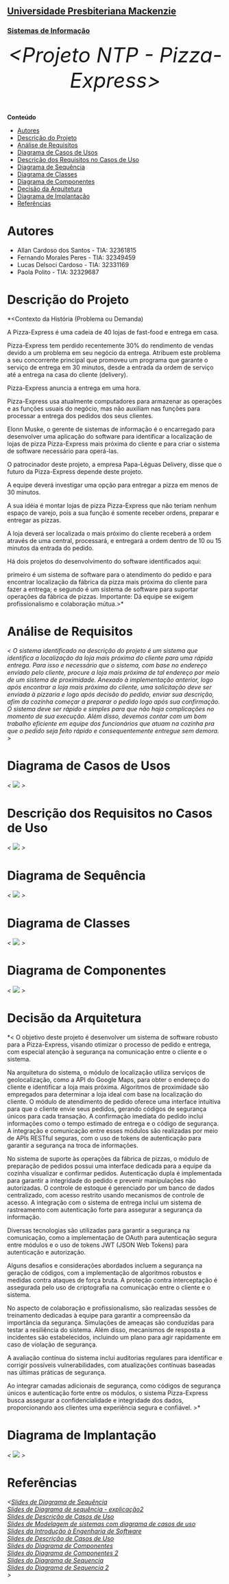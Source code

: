 <h2><a href= "https://www.mackenzie.br">Universidade Presbiteriana Mackenzie</a></h2>
<h3><a href= "https://www.mackenzie.br/graduacao/sao-paulo-higienopolis/sistemas-de-informacao">Sistemas de Informação</a></h3>


<font size="+12"><center>
*&lt;Projeto NTP  -  Pizza-Express&gt;*
</center></font>


**Conteúdo**

- [Autores](#autores)
- [Descrição do Projeto](#descrição-do-projeto)
- [Análise de Requisitos](#análise-de-requisitos)
- [Diagrama de Casos de Usos](#diagrama-de-casos-de-usos)
- [Descrição dos Requisitos no Casos de Uso](#descrição-dos-requisitos-no-casos-de-uso)
- [Diagrama de Sequência](#diagrama-de-sequência)
- [Diagrama de Classes](#diagrama-de-classes)
- [Diagrama de Componentes](#diagrama-de-componentes)
- [Decisão da Arquitetura](#decisão-de-arquitetura)
- [Diagrama de Implantação](#diagrama-de-implantação)
- [Referências](#referências)


# Autores

* Allan Cardoso dos Santos -  TIA: 32361815
* Fernando Morales Peres   -  TIA: 32349459
* Lucas Delsoci Cardoso    -  TIA: 32331169
* Paola Polito             -  TIA: 32329687


# Descrição do Projeto

*&lt;Contexto da História (Problema ou Demanda)

A Pizza-Express é uma cadeia de 40 lojas de fast-food e entrega em casa.

Pizza-Express tem perdido recentemente 30% do rendimento de vendas devido a um problema em seu negócio da entrega. Atribuem este problema a seu concorrente principal que promoveu um programa que garante o serviço de entrega em 30 minutos, desde a entrada da ordem de serviço até a entrega na casa do cliente (delivery).

Pizza-Express anuncia a entrega em uma hora.

Pizza-Express usa atualmente computadores para armazenar as operações e as funções usuais do negócio, mas não auxiliam nas funções para processar a entrega dos pedidos dos seus clientes.

Elonn Muske, o gerente de sistemas de informação é o encarregado para desenvolver uma aplicação do software para identificar a localização de lojas de pizza Pizza-Express mais próxima do cliente e para criar o sistema de software necessário para operá-las.

O patrocinador deste projeto, a empresa Papa-Léguas Delivery, disse que o futuro da Pizza-Express depende deste projeto.

A equipe deverá investigar uma opção para entregar a pizza em menos de 30 minutos.

A sua idéia é montar lojas de pizza Pizza-Express que não teriam nenhum espaço de varejo, pois a sua função é somente receber ordens, preparar e entregar as pizzas.

A loja deverá ser localizada o mais próximo do cliente receberá a ordem através de uma central, processará, e entregará a ordem dentro de 10 ou 15 minutos da entrada do pedido.

Há dois projetos do desenvolvimento do software identificados aqui:

primeiro é um sistema de software para o atendimento do pedido e para encontrar localização da fábrica da pizza mais próxima do cliente para fazer a entrega; e
segundo é um sistema de software para suportar operações da fábrica de pizzas.
Importante: Dá equipe se exigem profissionalismo e colaboração mútua.&gt;*

# Análise de Requisitos
*&lt; O sistema identificado na descrição do projeto é um sistema que identifica a localização da loja mais próxima do cliente para uma rápida entrega. Para isso e necessário que o sistema, com base no endereço enviado pelo cliente, procure a loja mais próxima de tal endereço por meio de um sistema de proximidade. Anexado à implementação anterior, logo após encontrar a loja mais próxima do cliente, uma solicitação deve ser enviada à pizzaria e logo após decisão do pedido, enviar sua descrição, afim da cozinha começar a preparar o pedido logo após sua confirmação.
	O sistema deve ser rápido e simples para que não haja complicações no momento de sua execução. Além disso, devemos contar com um bom trabalho eficiente em equipe dos funcionários que atuam na cozinha pra que o pedido seja feito rápido e consequentemente entregue sem demora.
 &gt;*

# Diagrama de Casos de Usos

*&lt; <img src = "docs/casos-de-usoat.jpeg"/>
&gt;*

# Descrição dos Requisitos no Casos de Uso

*&lt; <img src = "docs/espec-caso-de-uso.jpeg"/> &gt;*

# Diagrama de Sequência

*&lt; <img src = "docs/diagrama-de-sequencia.jpeg"/>
&gt;*

# Diagrama de Classes
*&lt; <img src = "docs/diagrama-de-classes.jpeg"/>
&gt;*

# Diagrama de Componentes
*&lt; <img src = "docs/diagrama-de-componentes.JPG"/>
&gt;*

# Decisão da Arquitetura
*&lt; O objetivo deste projeto é desenvolver um sistema de software robusto para a Pizza-Express, visando otimizar o processo de pedido e entrega, com especial atenção à segurança na comunicação entre o cliente e o sistema.

Na arquitetura do sistema, o módulo de localização utiliza serviços de geolocalização, como a API do Google Maps, para obter o endereço do cliente e identificar a loja mais próxima. Algoritmos de proximidade são empregados para determinar a loja ideal com base na localização do cliente. O módulo de atendimento de pedido oferece uma interface intuitiva para que o cliente envie seus pedidos, gerando códigos de segurança únicos para cada transação. A confirmação imediata do pedido inclui informações como o tempo estimado de entrega e o código de segurança. A integração e comunicação entre esses módulos são realizadas por meio de APIs RESTful seguras, com o uso de tokens de autenticação para garantir a segurança na troca de informações.

No sistema de suporte às operações da fábrica de pizzas, o módulo de preparação de pedidos possui uma interface dedicada para a equipe da cozinha visualizar e confirmar pedidos. Autenticação dupla é implementada para garantir a integridade do pedido e prevenir manipulações não autorizadas. O controle de estoque é gerenciado por um banco de dados centralizado, com acesso restrito usando mecanismos de controle de acesso. A integração com o sistema de entrega inclui um sistema de rastreamento com autenticação forte para assegurar a segurança da informação.

Diversas tecnologias são utilizadas para garantir a segurança na comunicação, como a implementação de OAuth para autenticação segura entre módulos e o uso de tokens JWT (JSON Web Tokens) para autenticação e autorização.

Alguns desafios e considerações abordados incluem a segurança na geração de códigos, com a implementação de algoritmos robustos e medidas contra ataques de força bruta. A proteção contra interceptação é assegurada pelo uso de criptografia na comunicação entre o cliente e o sistema.

No aspecto de colaboração e profissionalismo, são realizadas sessões de treinamento dedicadas à equipe para garantir a compreensão da importância da segurança. Simulações de ameaças são conduzidas para testar a resiliência do sistema. Além disso, mecanismos de resposta a incidentes são estabelecidos, incluindo um plano para agir rapidamente em caso de violação de segurança.

A avaliação contínua do sistema inclui auditorias regulares para identificar e corrigir possíveis vulnerabilidades, com atualizações contínuas baseadas nas últimas práticas de segurança.

Ao integrar camadas adicionais de segurança, como códigos de segurança únicos e autenticação forte entre os módulos, o sistema Pizza-Express busca assegurar a confidencialidade e integridade dos dados, proporcionando aos clientes uma experiência segura e confiável.
&gt;*

# Diagrama de Implantação
*&lt; <img src = "docs/diagrama-de-implantaçao.jpeg"/>
&gt;*

# Referências

*&lt;<h7><a href= "https://graduacao.mackenzie.br/pluginfile.php/1554983/mod_resource/content/2/Diagrama%20de%20Sequencia.pdf">Slides de Diagrama de Sequência</a></h7> <br/>
<h7><a href= "https://graduacao.mackenzie.br/pluginfile.php/1560019/mod_resource/content/1/Diagrama%20de%20Sequ%C3%AAncia%20-%20Explica%C3%A7%C3%A3o%202.pdf">Slides de Diagrama de sequência - explicação2</a></h7> <br/>
<h7><a href= "https://graduacao.mackenzie.br/pluginfile.php/1553039/mod_resource/content/2/SI2_Modelo_DescricaoCasoUso_2023_2.pdf">Slides de Descrição de Casos de Uso</a></h7> <br/>
<h7><a href= "https://graduacao.mackenzie.br/pluginfile.php/1553039/mod_resource/content/2/SI2_Modelo_DescricaoCasoUso_2023_2.pdf">Slides de Modelagem de sistemas com diagrama de casos de uso </a></h7> <br/>
<h7><a href= "https://graduacao.mackenzie.br/pluginfile.php/1037193/mod_resource/content/2/SI_2J_IntroducaoEngenhariaSoftware_Apostila05_2.pdf">Slides da Introdução à Engenharia de Software </a></h7> <br/>
<h7><a href= "https://graduacao.mackenzie.br/pluginfile.php/1553039/mod_resource/content/2/SI2_Modelo_DescricaoCasoUso_2023_2.pdf">Slides de Descrição de Casos de Uso</a></h7> <br/>
<h7><a href= "https://graduacao.mackenzie.br/pluginfile.php/1579168/mod_resource/content/3/uml-componentes.pdf">Slides do Diagrama de Componentes</a></h7> <br/>
<h7><a href= "https://graduacao.mackenzie.br/pluginfile.php/1579169/mod_resource/content/2/UML-component-diagram.pdf">Slides do Diagrama de Componentes 2</a></h7> <br/>
<h7><a href= "https://graduacao.mackenzie.br/pluginfile.php/1554983/mod_resource/content/2/Diagrama%20de%20Sequencia.pdf">Slides do Diagrama de Sequencia </a></h7> <br/>
<h7><a href= "https://graduacao.mackenzie.br/pluginfile.php/1560019/mod_resource/content/1/Diagrama%20de%20Sequ%C3%AAncia%20-%20Explica%C3%A7%C3%A3o%202.pdf">Slides do Diagrama de Sequencia 2</a></h7> <br/>
&gt;*
